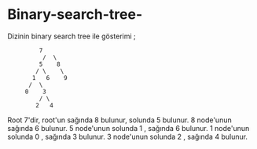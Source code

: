 # Binary-search-tree-
Dizinin binary search tree ile gösterimi ;

             7
              /  \
             5    8
            / \    \
           1   6    9
          /  \
         0    3
             / \
            2   4

Root 7'dir, root'un sağında 8 bulunur, solunda 5 bulunur.
8 node'unun sağında 6 bulunur.
5 node'unun solunda 1 , sağında 6 bulunur.
1 node'unun solunda 0 , sağında 3 bulunur.
3 node'unun solunda 2 , sağında 4 bulunur.



